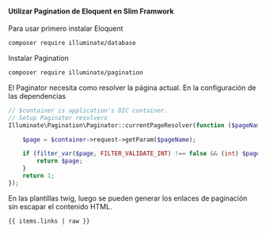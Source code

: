#### Utilizar Pagination de Eloquent en Slim Framwork

Para usar primero instalar Eloquent
```sh
composer require illuminate/database
```

Instalar Pagination
```sh
composer require illuminate/pagination
```

El Paginator necesita como resolver la página actual. En la configuración de las dependencias
```php
// $container is application's DIC container.
// Setup Paginator resolvers
Illuminate\Pagination\Paginator::currentPageResolver(function ($pageName = 'page') use ($container) {

    $page = $container->request->getParam($pageName);

    if (filter_var($page, FILTER_VALIDATE_INT) !== false && (int) $page >= 1) {
        return $page;
    }
    return 1;
});
```

En las plantillas twig, luego se pueden generar los enlaces de paginación sin escapar el contenido HTML.
```twig
{{ items.links | raw }}
```
